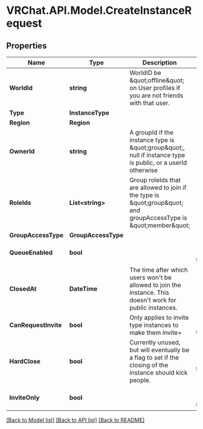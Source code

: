 # VRChat.API.Model.CreateInstanceRequest

## Properties

Name | Type | Description | Notes
------------ | ------------- | ------------- | -------------
**WorldId** | **string** | WorldID be \&quot;offline\&quot; on User profiles if you are not friends with that user. | 
**Type** | **InstanceType** |  | 
**Region** | **Region** |  | 
**OwnerId** | **string** | A groupId if the instance type is \&quot;group\&quot;, null if instance type is public, or a userId otherwise | [optional] 
**RoleIds** | **List&lt;string&gt;** | Group roleIds that are allowed to join if the type is \&quot;group\&quot; and groupAccessType is \&quot;member\&quot; | [optional] 
**GroupAccessType** | **GroupAccessType** |  | [optional] 
**QueueEnabled** | **bool** |  | [optional] [default to false]
**ClosedAt** | **DateTime** | The time after which users won&#39;t be allowed to join the instance. This doesn&#39;t work for public instances. | [optional] 
**CanRequestInvite** | **bool** | Only applies to invite type instances to make them invite+ | [optional] [default to false]
**HardClose** | **bool** | Currently unused, but will eventually be a flag to set if the closing of the instance should kick people. | [optional] [default to false]
**InviteOnly** | **bool** |  | [optional] [default to false]

[[Back to Model list]](../README.md#documentation-for-models) [[Back to API list]](../README.md#documentation-for-api-endpoints) [[Back to README]](../README.md)

